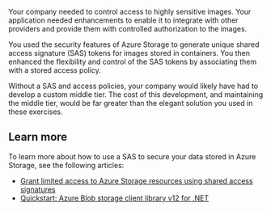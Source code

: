 Your company needed to control access to highly sensitive images. Your application needed enhancements to enable it to integrate with other providers and provide them with controlled authorization to the images.

You used the security features of Azure Storage to generate unique shared access signature (SAS) tokens for images stored in containers. You then enhanced the flexibility and control of the SAS tokens by associating them with a stored access policy.

Without a SAS and access policies, your company would likely have had to develop a custom middle tier. The cost of this development, and maintaining the middle tier, would be far greater than the elegant solution you used in these exercises.

## Learn more

To learn more about how to use a SAS to secure your data stored in Azure Storage, see the following articles:

- [Grant limited access to Azure Storage resources using shared access signatures](/azure/storage/common/storage-sas-overview)
- [Quickstart: Azure Blob storage client library v12 for .NET](/azure/storage/blobs/storage-quickstart-blobs-dotnet)